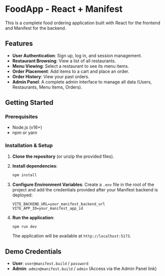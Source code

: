# FoodApp - React + Manifest

This is a complete food ordering application built with React for the frontend and Manifest for the backend.

## Features

- **User Authentication**: Sign up, log in, and session management.
- **Restaurant Browsing**: View a list of all restaurants.
- **Menu Viewing**: Select a restaurant to see its menu items.
- **Order Placement**: Add items to a cart and place an order.
- **Order History**: View your past orders.
- **Admin Panel**: A complete admin interface to manage all data (Users, Restaurants, Menu Items, Orders).

## Getting Started

### Prerequisites

- Node.js (v16+)
- npm or yarn

### Installation & Setup

1.  **Clone the repository** (or unzip the provided files).

2.  **Install dependencies**:
    ```bash
    npm install
    ```

3.  **Configure Environment Variables**:
    Create a `.env` file in the root of the project and add the credentials provided after your Manifest backend is deployed:
    ```
    VITE_BACKEND_URL=your_manifest_backend_url
    VITE_APP_ID=your_manifest_app_id
    ```

4.  **Run the application**:
    ```bash
    npm run dev
    ```
    The application will be available at `http://localhost:5173`.

## Demo Credentials

- **User**: `user@manifest.build` / `password`
- **Admin**: `admin@manifest.build` / `admin` (Access via the Admin Panel link)
